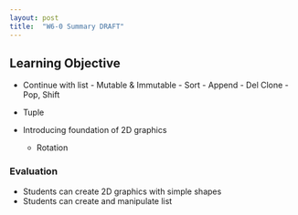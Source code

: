 ```yaml
---
layout: post
title:  "W6-0 Summary DRAFT"
---
```


## Learning Objective
- Continue with list 
		- Mutable & Immutable 
		- Sort 
		- Append 
		- Del Clone
		- Pop, Shift 
- Tuple 


- Introducing foundation of 2D graphics
	- Rotation 



### Evaluation 
- Students can create 2D graphics with simple shapes 
- Students can create and manipulate list